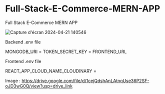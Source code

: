 # Full-Stack-E-Commerce-MERN-APP
Full Stack E-Commerce MERN APP

![Capture d'écran 2024-04-21 140546](https://github.com/Chaouch-Houda/e-commerce/assets/135700235/ee2ad47a-253a-4b23-9c97-ca29acacb2b3)


Backend .env file 

MONGODB_URI = 
TOKEN_SECRET_KEY = 
FRONTEND_URL

Frontend .env file

REACT_APP_CLOUD_NAME_CLOUDINARY = 

Image : https://drive.google.com/file/d/1cejQdshAnLAtnqUse36P2SF-oJD3wG0Q/view?usp=drive_link
